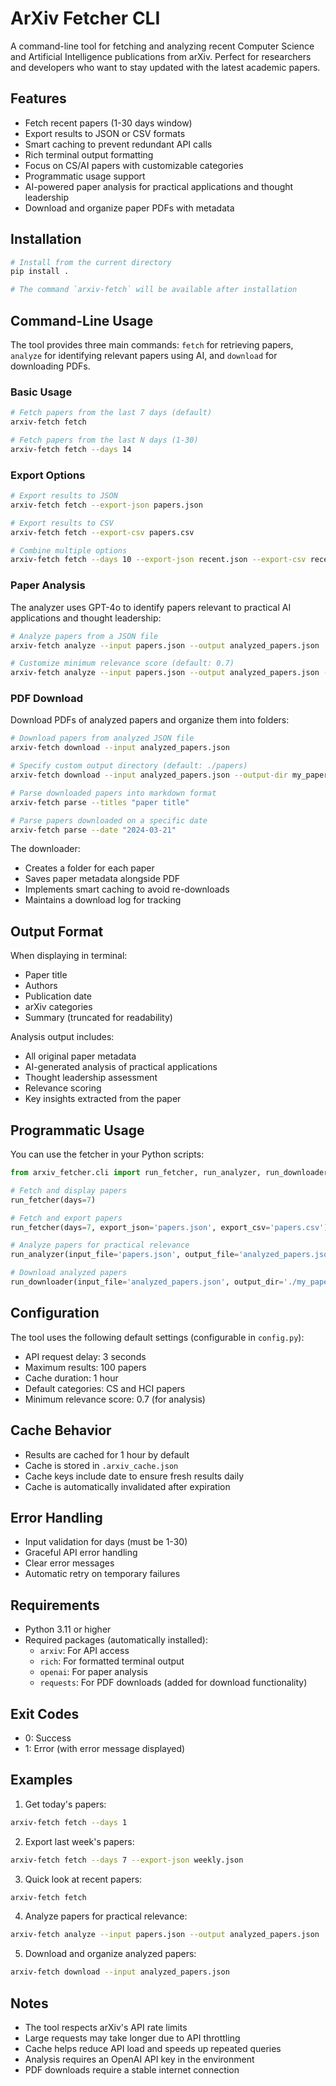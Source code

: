 # ArXiv Fetcher CLI

A command-line tool for fetching and analyzing recent Computer Science and Artificial Intelligence publications from arXiv. Perfect for researchers and developers who want to stay updated with the latest academic papers.

## Features

- Fetch recent papers (1-30 days window)
- Export results to JSON or CSV formats
- Smart caching to prevent redundant API calls
- Rich terminal output formatting
- Focus on CS/AI papers with customizable categories
- Programmatic usage support
- AI-powered paper analysis for practical applications and thought leadership
- Download and organize paper PDFs with metadata

## Installation

```bash
# Install from the current directory
pip install .

# The command `arxiv-fetch` will be available after installation
```

## Command-Line Usage

The tool provides three main commands: `fetch` for retrieving papers, `analyze` for identifying relevant papers using AI, and `download` for downloading PDFs.

### Basic Usage

```bash
# Fetch papers from the last 7 days (default)
arxiv-fetch fetch

# Fetch papers from the last N days (1-30)
arxiv-fetch fetch --days 14
```

### Export Options

```bash
# Export results to JSON
arxiv-fetch fetch --export-json papers.json

# Export results to CSV
arxiv-fetch fetch --export-csv papers.csv

# Combine multiple options
arxiv-fetch fetch --days 10 --export-json recent.json --export-csv recent.csv
```

### Paper Analysis

The analyzer uses GPT-4o to identify papers relevant to practical AI applications and thought leadership:

```bash
# Analyze papers from a JSON file
arxiv-fetch analyze --input papers.json --output analyzed_papers.json

# Customize minimum relevance score (default: 0.7)
arxiv-fetch analyze --input papers.json --output analyzed_papers.json --min-relevance 0.8
```

### PDF Download

Download PDFs of analyzed papers and organize them into folders:

```bash
# Download papers from analyzed JSON file
arxiv-fetch download --input analyzed_papers.json

# Specify custom output directory (default: ./papers)
arxiv-fetch download --input analyzed_papers.json --output-dir my_papers

# Parse downloaded papers into markdown format
arxiv-fetch parse --titles "paper title"

# Parse papers downloaded on a specific date
arxiv-fetch parse --date "2024-03-21"
```

The downloader:
- Creates a folder for each paper
- Saves paper metadata alongside PDF
- Implements smart caching to avoid re-downloads
- Maintains a download log for tracking

## Output Format

When displaying in terminal:
- Paper title
- Authors
- Publication date
- arXiv categories
- Summary (truncated for readability)

Analysis output includes:
- All original paper metadata
- AI-generated analysis of practical applications
- Thought leadership assessment
- Relevance scoring
- Key insights extracted from the paper

## Programmatic Usage

You can use the fetcher in your Python scripts:

```python
from arxiv_fetcher.cli import run_fetcher, run_analyzer, run_downloader

# Fetch and display papers
run_fetcher(days=7)

# Fetch and export papers
run_fetcher(days=7, export_json='papers.json', export_csv='papers.csv')

# Analyze papers for practical relevance
run_analyzer(input_file='papers.json', output_file='analyzed_papers.json', min_relevance_score=0.7)

# Download analyzed papers
run_downloader(input_file='analyzed_papers.json', output_dir='./my_papers')
```

## Configuration

The tool uses the following default settings (configurable in `config.py`):
- API request delay: 3 seconds
- Maximum results: 100 papers
- Cache duration: 1 hour
- Default categories: CS and HCI papers
- Minimum relevance score: 0.7 (for analysis)

## Cache Behavior

- Results are cached for 1 hour by default
- Cache is stored in `.arxiv_cache.json`
- Cache keys include date to ensure fresh results daily
- Cache is automatically invalidated after expiration

## Error Handling

- Input validation for days (must be 1-30)
- Graceful API error handling
- Clear error messages
- Automatic retry on temporary failures

## Requirements

- Python 3.11 or higher
- Required packages (automatically installed):
  - `arxiv`: For API access
  - `rich`: For formatted terminal output
  - `openai`: For paper analysis
  - `requests`: For PDF downloads (added for download functionality)

## Exit Codes

- 0: Success
- 1: Error (with error message displayed)

## Examples

1. Get today's papers:
```bash
arxiv-fetch fetch --days 1
```

2. Export last week's papers:
```bash
arxiv-fetch fetch --days 7 --export-json weekly.json
```

3. Quick look at recent papers:
```bash
arxiv-fetch fetch
```

4. Analyze papers for practical relevance:
```bash
arxiv-fetch analyze --input papers.json --output analyzed_papers.json
```

5. Download and organize analyzed papers:
```bash
arxiv-fetch download --input analyzed_papers.json
```

## Notes

- The tool respects arXiv's API rate limits
- Large requests may take longer due to API throttling
- Cache helps reduce API load and speeds up repeated queries
- Analysis requires an OpenAI API key in the environment
- PDF downloads require a stable internet connection